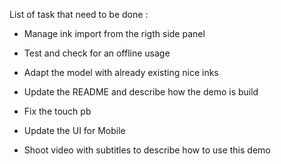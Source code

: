 List of task that need to be done :

* Manage ink import from the rigth side panel
* Test and check for an offline usage
* Adapt the model with already existing nice inks
* Update the README and describe how the demo is build

* Fix the touch pb
* Update the UI for Mobile
* Shoot video with subtitles to describe how to use this demo

